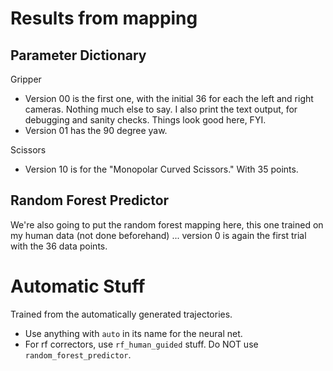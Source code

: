 # Results from mapping

## Parameter Dictionary

Gripper

- Version 00 is the first one, with the initial 36 for each the left and right cameras. Nothing much else to say. I also print the text output, for debugging and sanity checks. Things look good here, FYI.
- Version 01 has the 90 degree yaw.

Scissors

- Version 10 is for the "Monopolar Curved Scissors." With 35 points.

## Random Forest Predictor

We're also going to put the random forest mapping here, this one trained on my human data (not done beforehand) ... version 0 is again the first trial with the 36 data points.


# Automatic Stuff

Trained from the automatically generated trajectories.

- Use anything with `auto` in its name for the neural net. 
- For rf correctors, use `rf_human_guided` stuff. Do NOT use `random_forest_predictor`.
